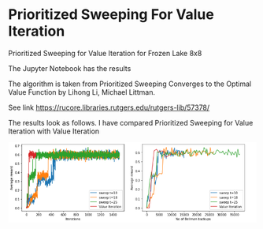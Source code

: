 # Prioritized Sweeping For Value Iteration
Prioritized Sweeping for Value Iteration for Frozen Lake 8x8

The Jupyter Notebook has the results

The algorithm is taken from Prioritized Sweeping Converges to the Optimal Value Function by Lihong Li, Michael Littman.

See link https://rucore.libraries.rutgers.edu/rutgers-lib/57378/

The results look as follows. I have compared Prioritized Sweeping for Value Iteration with Value Iteration




![GitHub Logo](/pi1.png)
